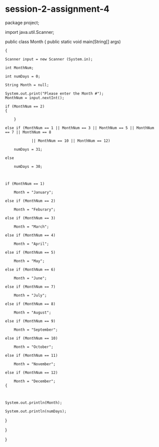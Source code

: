 # session-2-assignment-4

package project;

import java.util.Scanner;

public class Month {
	public static void main(String[] args)

    {

    Scanner input = new Scanner (System.in);
     
    int MonthNum; 

    int numDays = 0;

    String Month = null;

    System.out.print("Please enter the Month #");
    MonthNum = input.nextInt();
    	
    if (MonthNum == 2)
    {
       
        }

    else if (MonthNum == 1 || MonthNum == 3 || MonthNum == 5 || MonthNum == 7 || MonthNum == 8 

                || MonthNum == 10 || MonthNum == 12)

        numDays = 31;

    else

        numDays = 30;

     

    if (MonthNum == 1)

        Month = "January";

    else if (MonthNum == 2)

        Month = "Feburary";

    else if (MonthNum == 3)

        Month = "March";

    else if (MonthNum == 4)

        Month = "April";

    else if (MonthNum == 5)

        Month = "May";

    else if (MonthNum == 6)

        Month = "June";

    else if (MonthNum == 7)

        Month = "July";

    else if (MonthNum == 8)

        Month = "August";

    else if (MonthNum == 9)

        Month = "September";

    else if (MonthNum == 10)

        Month = "October";

    else if (MonthNum == 11)

        Month = "November";

    else if (MonthNum == 12)

        Month = "December";
    {



    System.out.println(Month);

    System.out.println(numDays);

}

}

}
